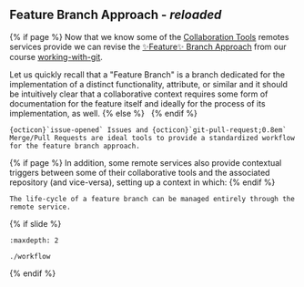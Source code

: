 ## Feature Branch Approach - _reloaded_
{% if page %}
Now that we know some of the [Collaboration Tools](./../../remote_service_features/collaboration_tools/index.md#collaboration-tools)  <i class="fab fa-git"></i> remotes services provide we can revise the [✨Feature✨ Branch Approach](https://t4d-gmbh.github.io/working-with-git/content/feature_branch/index.html) from our course [working-with-git](https://t4d-gmbh.github.io/working-with-git/).

Let us quickly recall that a "Feature Branch" is a <i class="fab fa-git"></i> branch dedicated for the implementation of a distinct functionality, attribute, or similar and it should be intuitively clear that a collaborative context requires some form of documentation for the feature itself and ideally for the process of its implementation, as well.
{% else %}
&nbsp;
{% endif %}
```{epigraph}
{octicon}`issue-opened` Issues and {octicon}`git-pull-request;0.8em` Merge/Pull Requests are ideal tools to provide a standardized workflow for the feature branch approach.
```
{% if page %}
In addition, some remote services also provide contextual triggers between some of their collaborative tools and the associated <i class="fab fa-git"></i> repository (and vice-versa), setting up a context in which:
{% endif %}
```{epigraph}
The life-cycle of a feature branch can be managed entirely through the remote service.
```
{% if slide %}
```{toctree}
:maxdepth: 2

./workflow

```
{% endif %}
